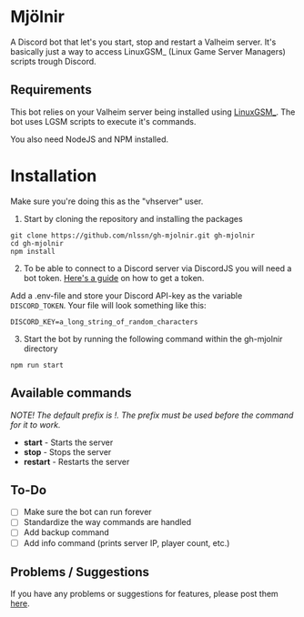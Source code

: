 # Mjölnir

A Discord bot that let's you start, stop and restart a Valheim server. It's basically just a way to access LinuxGSM_ (Linux Game Server Managers) scripts trough Discord.

## Requirements
This bot relies on your Valheim server being installed using [LinuxGSM_](https://linuxgsm.com). The bot uses LGSM scripts to execute it's commands.

You also need NodeJS and NPM installed.
# Installation
Make sure you're doing this as the "vhserver" user.

1. Start by cloning the repository and installing the packages
```
git clone https://github.com/nlssn/gh-mjolnir.git gh-mjolnir
cd gh-mjolnir
npm install
```
2. To be able to connect to a Discord server via DiscordJS you will need a bot token.
[Here's a guide](#0) on how to get a token.

Add a .env-file and store your Discord API-key as the variable `DISCORD_TOKEN`. Your file will look something like this:
```
DISCORD_KEY=a_long_string_of_random_characters
```

3. Start the bot by running the following command within the gh-mjolnir directory
```
npm run start
```

## Available commands
_NOTE! The default prefix is !. The prefix must be used before the command for it to work._

* **start** - Starts the server
* **stop** - Stops the server
* **restart** - Restarts the server

## To-Do
* [ ] Make sure the bot can run forever
* [ ] Standardize the way commands are handled
* [ ] Add backup command
* [ ] Add info command (prints server IP, player count, etc.)

## Problems / Suggestions
If you have any problems or suggestions for features, please post them [here](https://github.com/nlssn/gh-mjolnir/issues).